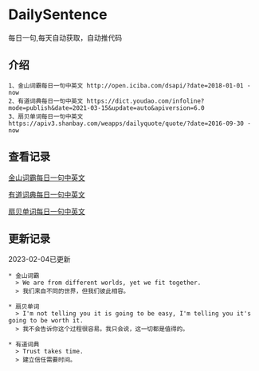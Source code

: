 # DailySentence

每日一句,每天自动获取，自动推代码

## 介绍

```
1、金山词霸每日一句中英文 http://open.iciba.com/dsapi/?date=2018-01-01 - now
2、有道词典每日一句中英文 https://dict.youdao.com/infoline?mode=publish&date=2021-03-15&update=auto&apiversion=6.0
3、扇贝单词每日一句中英文 https://apiv3.shanbay.com/weapps/dailyquote/quote/?date=2016-09-30 - now
```

## 查看记录

[金山词霸每日一句中英文](./data/iciba/)

[有道词典每日一句中英文](./data/youdao/)

[扇贝单词每日一句中英文](./data/shanbay/)

## 更新记录
2023-02-04已更新 
```
* 金山词霸
  > We are from different worlds, yet we fit together.
  > 我们来自不同的世界，但我们彼此相容。

* 扇贝单词
  > I'm not telling you it is going to be easy, I'm telling you it's going to be worth it.
  > 我不会告诉你这个过程很容易。我只会说，这一切都是值得的。

* 有道词典
  > Trust takes time.
  > 建立信任需要时间。

```
